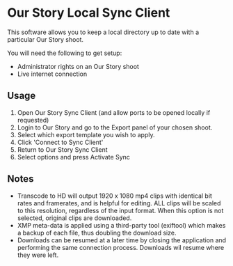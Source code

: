 # Our Story Local Sync Client

This software allows you to keep a local directory up to date with a particular Our Story shoot.

You will need the following to get setup:

- Administrator rights on an Our Story shoot
- Live internet connection

## Usage

1. Open Our Story Sync Client (and allow ports to be opened locally if requested)
1. Login to Our Story and go to the Export panel of your chosen shoot.
1. Select which export template you wish to apply.
1. Click 'Connect to Sync Client'
1. Return to Our Story Sync Client
1. Select options and press Activate Sync

## Notes
- Transcode to HD will output 1920 x 1080 mp4 clips with identical bit rates and framerates, and is helpful for editing. ALL clips will be scaled to this resolution, regardless of the input format. When this option is not selected, original clips are downloaded.
- XMP meta-data is applied using a third-party tool (exiftool) which makes a backup of each file, thus doubling the download size.
- Downloads can be resumed at a later time by closing the application and performing the same connection process. Downloads wil resume where they were left.